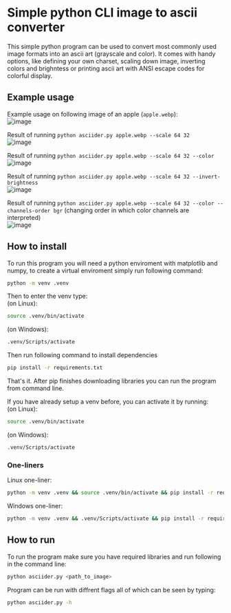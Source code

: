 # Simple python CLI image to ascii converter
This simple python program can be used to convert most commonly used image formats into an ascii art (grayscale and color). It comes with handy options, like defining your own charset, scaling down image, inverting colors and brighntess or printing ascii art with ANSI escape codes for colorful display.

## Example usage
Example usage on following image of an apple (`apple.webp`):  
![image](https://github.com/user-attachments/assets/3c7cb0f6-1aee-43ce-a843-97c5eb96c4ba)  
  
Result of running `python asciider.py apple.webp --scale 64 32`  
![image](https://github.com/user-attachments/assets/c303d309-aa35-4663-9cca-a4837f42a29a)  
  
Result of running `python asciider.py apple.webp --scale 64 32 --color`  
![image](https://github.com/user-attachments/assets/88d56c08-9bb7-4dbc-9e07-9e0cb5116a82)  
  
Result of running `python asciider.py apple.webp --scale 64 32 --invert-brightness`  
![image](https://github.com/user-attachments/assets/c2a60a5b-df57-4193-9992-83d2af00571f)  
  
Result of running `python asciider.py apple.webp --scale 64 32 --color --channels-order bgr` (changing order in which color channels are interpreted)  
![image](https://github.com/user-attachments/assets/3199a133-792f-482b-86a0-7c6b18894f8d)


## How to install
To run this program you will need a python enviroment with matplotlib and numpy, to create a virtual enviroment simply run following command:
``` bash
python -m venv .venv
```
Then to enter the venv type:  
(on Linux):
``` bash
source .venv/bin/activate
```
(on Windows):
``` bash
.venv/Scripts/activate
```

Then run following command to install dependencies
``` bash
pip install -r requirements.txt
```

That's it. After pip finishes downloading libraries you can run the program from command line.  
    
If you have already setup a venv before, you can activate it by running:  
(on Linux):
``` bash
source .venv/bin/activate
```
  
(on Windows):
``` bash
.venv/Scripts/activate
```
  
### One-liners
Linux one-liner:
``` bash
python -m venv .venv && source .venv/bin/activate && pip install -r requirements.txt
```
Windows one-liner:
``` bash
python -m venv .venv && .venv/Scripts/activate && pip install -r requirements.txt
```
  
## How to run
To run the program make sure you have required libraries and run following in the command line:
``` bash
python asciider.py <path_to_image>
```
  
Program can be run with diffrent flags all of which can be seen by typing:
``` bash
python asciider.py -h
```
